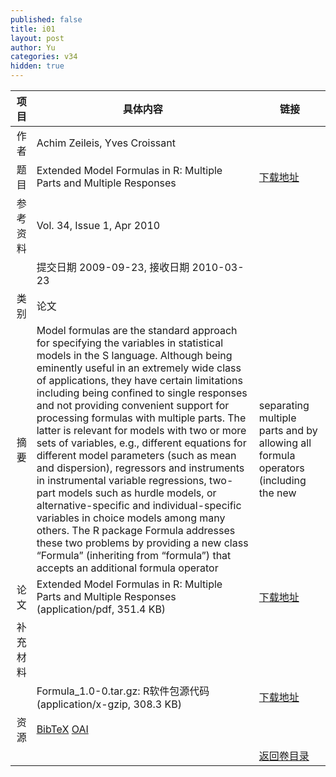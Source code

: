 ```yaml
---
published: false
title: i01
layout: post
author: Yu
categories: v34
hidden: true
---
```


| 项目 | 具体内容 | 链接 |
|---:|---|---|
| 作者 | Achim Zeileis, Yves Croissant| |
| 题目 |Extended Model Formulas in R: Multiple Parts and Multiple Responses | [下载地址](http://www.jstatsoft.org/v34/i01/paper) |
| 参考资料 |Vol. 34, Issue 1, Apr 2010 | |
| | 提交日期 2009-09-23, 接收日期 2010-03-23| | 
| 类别 | 论文| |
| 摘要 | Model formulas are the standard approach for specifying the variables in statistical models in the S language. Although being eminently useful in an extremely wide class of applications, they have certain limitations including being confined to single responses and not providing convenient support for processing formulas with multiple parts. The latter is relevant for models with two or more sets of variables, e.g., different equations for different model parameters (such as mean and dispersion), regressors and instruments in instrumental variable regressions, two-part models such as hurdle models, or alternative-specific and individual-specific variables in choice models among many others. The R package Formula addresses these two problems by providing a new class “Formula” (inheriting from “formula”) that accepts an additional formula operator | separating multiple parts and by allowing all formula operators (including the new |) on the left-hand side to support multiple responses.| |
| 论文 | Extended Model Formulas in R: Multiple Parts and Multiple Responses  (application/pdf, 351.4 KB)| [下载地址](http://www.jstatsoft.org/v34/i01/paper) |
| 补充材料 | | |
| |Formula_1.0-0.tar.gz: R软件包源代码  (application/x-gzip, 308.3 KB)|  [下载地址](http://www.jstatsoft.org/v34/i01/supp/1) |
| 资源 | [BibTeX](http://www.jstatsoft.org/v34/i01/bibtex) [OAI](http://www.jstatsoft.org/oai?verb=GetRecord&identifier=oai.jstatsoft/v34/i01&prefix=oai_dc)| |
| |  | [返回卷目录]({{site.baseurl}}/volume/v34.html) |